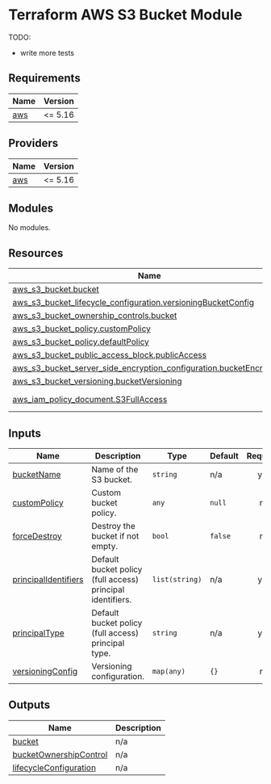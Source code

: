 # Terraform AWS S3 Bucket Module

TODO:

-   write more tests

<!-- BEGIN_TF_DOCS -->
## Requirements

| Name | Version |
|------|---------|
| <a name="requirement_aws"></a> [aws](#requirement\_aws) | <= 5.16 |

## Providers

| Name | Version |
|------|---------|
| <a name="provider_aws"></a> [aws](#provider\_aws) | <= 5.16 |

## Modules

No modules.

## Resources

| Name | Type |
|------|------|
| [aws_s3_bucket.bucket](https://registry.terraform.io/providers/hashicorp/aws/latest/docs/resources/s3_bucket) | resource |
| [aws_s3_bucket_lifecycle_configuration.versioningBucketConfig](https://registry.terraform.io/providers/hashicorp/aws/latest/docs/resources/s3_bucket_lifecycle_configuration) | resource |
| [aws_s3_bucket_ownership_controls.bucket](https://registry.terraform.io/providers/hashicorp/aws/latest/docs/resources/s3_bucket_ownership_controls) | resource |
| [aws_s3_bucket_policy.customPolicy](https://registry.terraform.io/providers/hashicorp/aws/latest/docs/resources/s3_bucket_policy) | resource |
| [aws_s3_bucket_policy.defaultPolicy](https://registry.terraform.io/providers/hashicorp/aws/latest/docs/resources/s3_bucket_policy) | resource |
| [aws_s3_bucket_public_access_block.publicAccess](https://registry.terraform.io/providers/hashicorp/aws/latest/docs/resources/s3_bucket_public_access_block) | resource |
| [aws_s3_bucket_server_side_encryption_configuration.bucketEncryption](https://registry.terraform.io/providers/hashicorp/aws/latest/docs/resources/s3_bucket_server_side_encryption_configuration) | resource |
| [aws_s3_bucket_versioning.bucketVersioning](https://registry.terraform.io/providers/hashicorp/aws/latest/docs/resources/s3_bucket_versioning) | resource |
| [aws_iam_policy_document.S3FullAccess](https://registry.terraform.io/providers/hashicorp/aws/latest/docs/data-sources/iam_policy_document) | data source |

## Inputs

| Name | Description | Type | Default | Required |
|------|-------------|------|---------|:--------:|
| <a name="input_bucketName"></a> [bucketName](#input\_bucketName) | Name of the S3 bucket. | `string` | n/a | yes |
| <a name="input_customPolicy"></a> [customPolicy](#input\_customPolicy) | Custom bucket policy. | `any` | `null` | no |
| <a name="input_forceDestroy"></a> [forceDestroy](#input\_forceDestroy) | Destroy the bucket if not empty. | `bool` | `false` | no |
| <a name="input_principalIdentifiers"></a> [principalIdentifiers](#input\_principalIdentifiers) | Default bucket policy (full access) principal identifiers. | `list(string)` | n/a | yes |
| <a name="input_principalType"></a> [principalType](#input\_principalType) | Default bucket policy (full access) principal type. | `string` | n/a | yes |
| <a name="input_versioningConfig"></a> [versioningConfig](#input\_versioningConfig) | Versioning configuration. | `map(any)` | `{}` | no |

## Outputs

| Name | Description |
|------|-------------|
| <a name="output_bucket"></a> [bucket](#output\_bucket) | n/a |
| <a name="output_bucketOwnershipControl"></a> [bucketOwnershipControl](#output\_bucketOwnershipControl) | n/a |
| <a name="output_lifecycleConfiguration"></a> [lifecycleConfiguration](#output\_lifecycleConfiguration) | n/a |
<!-- END_TF_DOCS -->
